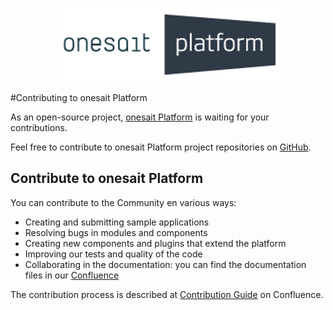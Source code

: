<p align="center">
  <a src='https://www.onesaitplatform.com/'>
    <img src='resources/images/onesait-platform-logo.png'/>
  </a>
</p>

#Contributing to onesait Platform 

As an open-source project, [onesait Platform](https://onesaitplatform.com) is waiting for your contributions.

Feel free to contribute to onesait Platform project repositories on [GitHub](https://github.com/onesaitplatform/).

## Contribute to onesait Platform
You can contribute to the Community en various ways:

- Creating and submitting sample applications
- Resolving bugs in modules and components
- Creating new components and plugins that extend the platform
- Improving our tests and quality of the code
- Collaborating in the documentation: you can find the documentation files in our [Confluence](https://onesaitplatform.atlassian.net/wiki/spaces/OP/)

The contribution process is described at [Contribution Guide](https://onesaitplatform.atlassian.net/wiki/spaces/OP/pages/9142309/Contribution+Guide) on Confluence.
